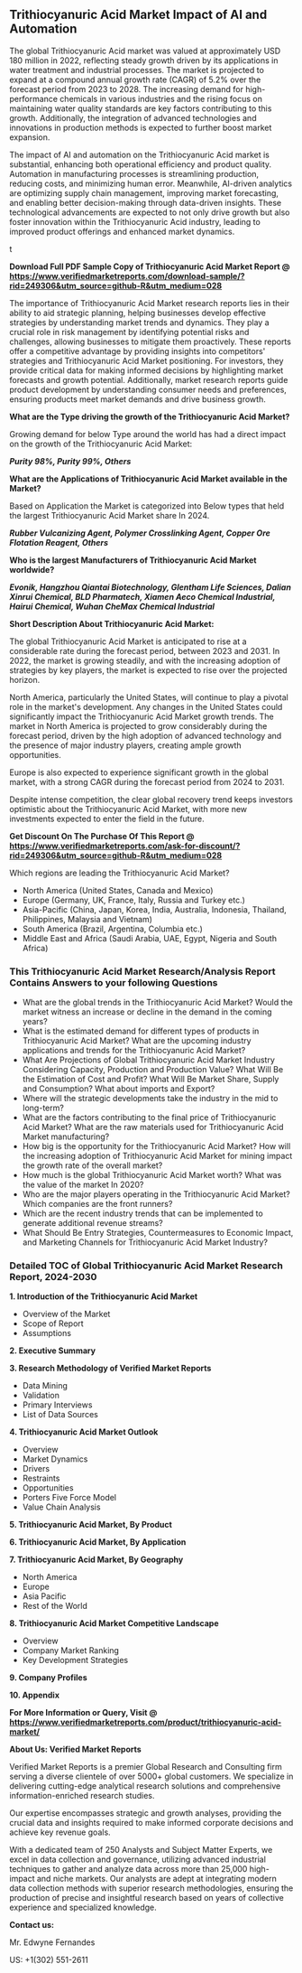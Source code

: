 <h2>Trithiocyanuric Acid Market Impact of AI and Automation</h2><p>The global Trithiocyanuric Acid market was valued at approximately USD 180 million in 2022, reflecting steady growth driven by its applications in water treatment and industrial processes. The market is projected to expand at a compound annual growth rate (CAGR) of 5.2% over the forecast period from 2023 to 2028. The increasing demand for high-performance chemicals in various industries and the rising focus on maintaining water quality standards are key factors contributing to this growth. Additionally, the integration of advanced technologies and innovations in production methods is expected to further boost market expansion.</p><p>The impact of AI and automation on the Trithiocyanuric Acid market is substantial, enhancing both operational efficiency and product quality. Automation in manufacturing processes is streamlining production, reducing costs, and minimizing human error. Meanwhile, AI-driven analytics are optimizing supply chain management, improving market forecasting, and enabling better decision-making through data-driven insights. These technological advancements are expected to not only drive growth but also foster innovation within the Trithiocyanuric Acid industry, leading to improved product offerings and enhanced market dynamics.</p>t</p><p id="" class=""><strong>Download Full PDF Sample Copy of Trithiocyanuric Acid Market Report @ <a href="https://www.verifiedmarketreports.com/download-sample/?rid=249306&utm_source=github-R&utm_medium=028" target="_blank">https://www.verifiedmarketreports.com/download-sample/?rid=249306&utm_source=github-R&utm_medium=028</a></strong></p><p>The importance of&nbsp;Trithiocyanuric Acid Market research reports lies in their ability to aid strategic planning, helping businesses develop effective strategies by understanding market trends and dynamics. They play a crucial role in risk management by identifying potential risks and challenges, allowing businesses to mitigate them proactively. These reports offer a competitive advantage by providing insights into competitors' strategies and Trithiocyanuric Acid Market positioning. For investors, they provide critical data for making informed decisions by highlighting market forecasts and growth potential. Additionally, market research reports guide product development by understanding consumer needs and preferences, ensuring products meet market demands and drive business growth.</p><p><strong>What are the&nbsp;Type driving the growth of the Trithiocyanuric Acid Market?</strong></p><p id="" class="">Growing demand for below Type around the world has had a direct impact on the growth of the Trithiocyanuric Acid Market:</p><em><strong>Purity 98%, Purity 99%, Others</strong></em></p><strong>What are the&nbsp;Applications&nbsp;of Trithiocyanuric Acid Market available in the Market?</strong></p><p id="" class="">Based on Application the Market is categorized into Below types that held the largest Trithiocyanuric Acid Market share In 2024.</p><em><strong>Rubber Vulcanizing Agent, Polymer Crosslinking Agent, Copper Ore Flotation Reagent, Others</strong></em></p><strong>Who is the largest Manufacturers of Trithiocyanuric Acid Market worldwide?</strong></p><p><em><strong>Evonik, Hangzhou Qiantai Biotechnology, Glentham Life Sciences, Dalian Xinrui Chemical, BLD Pharmatech, Xiamen Aeco Chemical Industrial, Hairui Chemical, Wuhan CheMax Chemical Industrial</strong></em></p><p id="" class=""><strong>Short Description About Trithiocyanuric Acid Market:</strong></p><p>The global Trithiocyanuric Acid Market is anticipated to rise at a considerable rate during the forecast period, between 2023 and 2031. In 2022, the market is growing steadily, and with the increasing adoption of strategies by key players, the market is expected to rise over the projected horizon.</p><p>North America, particularly the United States, will continue to play a pivotal role in the market's development. Any changes in the United States could significantly impact the Trithiocyanuric Acid Market growth trends. The market in North America is projected to grow considerably during the forecast period, driven by the high adoption of advanced technology and the presence of major industry players, creating ample growth opportunities.</p><p>Europe is also expected to experience significant growth in the global market, with a strong CAGR during the forecast period from 2024 to 2031.</p><p>Despite intense competition, the clear global recovery trend keeps investors optimistic about the Trithiocyanuric Acid Market, with more new investments expected to enter the field in the future.</p><p id="" class=""><strong>Get Discount On The Purchase Of This Report @ <a href="https://www.verifiedmarketreports.com/ask-for-discount/?rid=249306&utm_source=github-R&utm_medium=028" target="_blank">https://www.verifiedmarketreports.com/ask-for-discount/?rid=249306&utm_source=github-R&utm_medium=028</a></strong></p>Which regions are leading the Trithiocyanuric Acid Market?</p><ul><li>North America (United States, Canada and Mexico)</li><li>Europe (Germany, UK, France, Italy, Russia and Turkey etc.)</li><li>Asia-Pacific (China, Japan, Korea, India, Australia, Indonesia, Thailand, Philippines, Malaysia and Vietnam)</li><li>South America (Brazil, Argentina, Columbia etc.)</li><li>Middle East and Africa (Saudi Arabia, UAE, Egypt, Nigeria and South Africa)</li></ul><h3 id="" class="">This Trithiocyanuric Acid Market Research/Analysis Report Contains Answers to your following Questions</h3><ul><li>What are the global trends in the Trithiocyanuric Acid Market? Would the market witness an increase or decline in the demand in the coming years?</li><li>What is the estimated demand for different types of products in Trithiocyanuric Acid Market? What are the upcoming industry applications and trends for the Trithiocyanuric Acid Market?</li><li>What Are Projections of Global Trithiocyanuric Acid Market Industry Considering Capacity, Production and Production Value? What Will Be the Estimation of Cost and Profit? What Will Be Market Share, Supply and Consumption? What about imports and Export?</li><li>Where will the strategic developments take the industry in the mid to long-term?</li><li>What are the factors contributing to the final price of Trithiocyanuric Acid Market? What are the raw materials used for Trithiocyanuric Acid Market manufacturing?</li><li>How big is the opportunity for the Trithiocyanuric Acid Market? How will the increasing adoption of Trithiocyanuric Acid Market for mining impact the growth rate of the overall market?</li><li>How much is the global Trithiocyanuric Acid Market worth? What was the value of the market In 2020?</li><li>Who are the major players operating in the Trithiocyanuric Acid Market? Which companies are the front runners?</li><li>Which are the recent industry trends that can be implemented to generate additional revenue streams?</li><li>What Should Be Entry Strategies, Countermeasures to Economic Impact, and Marketing Channels for Trithiocyanuric Acid Market Industry?</li></ul><h3 id="" class="">Detailed TOC of Global Trithiocyanuric Acid Market Research Report, 2024-2030</h3><p id="" class=""><strong>1. Introduction of the Trithiocyanuric Acid Market</strong></p><ul><li>Overview of the Market</li><li>Scope of Report</li><li>Assumptions</li></ul><p id="" class=""><strong>2. Executive Summary</strong></p><p id="" class=""><strong>3. Research Methodology of Verified Market Reports</strong></p><ul><li>Data Mining</li><li>Validation</li><li>Primary Interviews</li><li>List of Data Sources</li></ul><p id="" class=""><strong>4. Trithiocyanuric Acid Market Outlook</strong></p><ul><li>Overview</li><li>Market Dynamics</li><li>Drivers</li><li>Restraints</li><li>Opportunities</li><li>Porters Five Force Model</li><li>Value Chain Analysis</li></ul><p id="" class=""><strong>5. Trithiocyanuric Acid Market, By Product</strong></p><p id="" class=""><strong>6. Trithiocyanuric Acid Market, By Application</strong></p><p id="" class=""><strong>7. Trithiocyanuric Acid Market, By Geography</strong></p><ul><li>North America</li><li>Europe</li><li>Asia Pacific</li><li>Rest of the World</li></ul><p id="" class=""><strong>8. Trithiocyanuric Acid Market Competitive Landscape</strong></p><ul><li>Overview</li><li>Company Market Ranking</li><li>Key Development Strategies</li></ul><p id="" class=""><strong>9. Company Profiles</strong></p><p id="" class=""><strong>10. Appendix</strong></p><p id="" class=""><strong>For More Information or Query, Visit @ <a href="https://www.verifiedmarketreports.com/product/trithiocyanuric-acid-market/" target="_blank">https://www.verifiedmarketreports.com/product/trithiocyanuric-acid-market/</a></strong></p><p id="" class=""><strong>About Us: Verified Market Reports</strong></p><p id="" class="">Verified Market Reports is a premier Global Research and Consulting firm serving a diverse clientele of over 5000+ global customers. We specialize in delivering cutting-edge analytical research solutions and comprehensive information-enriched research studies.</p><p id="" class="">Our expertise encompasses strategic and growth analyses, providing the crucial data and insights required to make informed corporate decisions and achieve key revenue goals.</p><p id="" class="">With a dedicated team of 250 Analysts and Subject Matter Experts, we excel in data collection and governance, utilizing advanced industrial techniques to gather and analyze data across more than 25,000 high-impact and niche markets. Our analysts are adept at integrating modern data collection methods with superior research methodologies, ensuring the production of precise and insightful research based on years of collective experience and specialized knowledge.</p><p id="" class=""><strong>Contact us:</strong></p><p id="" class="">Mr. Edwyne Fernandes</p><p id="" class="">US: +1(302) 551-2611</p>